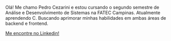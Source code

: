 Olá!
Me chamo Pedro Cezarini e estou cursando o segundo semestre de Análise e Desenvolvimento de Sistemas na FATEC Campinas. 
Atualmente aprendendo C.
Buscando aprimorar minhas habilidades em ambas áreas de backend e frontend.

[Me encontre no Linkedin!](https://www.linkedin.com/in/pedro-cezarini-48888069/)

<!---
PedroCezarini/PedroCezarini is a ✨ special ✨ repository because its `README.md` (this file) appears on your GitHub profile.
You can click the Preview link to take a look at your changes.
--->
